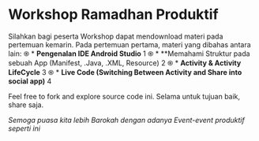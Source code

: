 # Workshop Ramadhan Produktif

Silahkan bagi peserta Workshop dapat mendownload materi pada pertemuan kemarin. Pada pertemuan pertama, materi yang dibahas antara lain:
֍ * **Pengenalan IDE Android Studio** 1
֍ * **Memahami Struktur pada sebuah App (Manifest, .Java, .XML, Resource) 2
֍ * **Activity & Activity LifeCycle** 3
֍ * **Live Code (Switching Between Activity and Share into social app)** 4


Feel free to fork and explore source code ini. Selama untuk tujuan baik, share saja. 

*Semoga puasa kita lebih Barokah dengan adanya Event-event produktif seperti ini*

